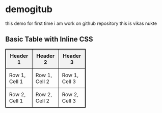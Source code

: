 # demogitub
this demo for first time i am work on github repository
this is vikas nukte 

<h2>Basic Table with Inline CSS</h2>
  <table style="width: 50%; border-collapse: collapse; border: 1px solid black;">
    <tr> 
      <th style="border: 1px solid black; padding: 10px; background-color: #f2f2f2;">Header 1</th> 
      <th style="border: 1px solid black; padding: 10px; background-color: #f2f2f2;">Header 2</th> 
      <th style="border: 1px solid black; padding: 10px; background-color: #f2f2f2;">Header 3</th> 
    </tr> 
    <tr> 
      <td style="border: 1px solid black; padding: 10px;">Row 1, Cell 1</td> 
      <td style="border: 1px solid black; padding: 10px;">Row 1, Cell 2</td> 
      <td style="border: 1px solid black; padding: 10px;">Row 1, Cell 3</td>
    </tr> 
    <tr> 
      <td style="border: 1px solid black; padding: 10px;">Row 2, Cell 1</td> 
      <td style="border: 1px solid black; padding: 10px;">Row 2, Cell 2</td> 
      <td style="border: 1px solid black; padding: 10px;">Row 2, Cell 3</td>
    </tr> 
  </table>
